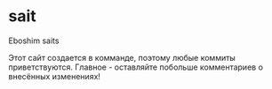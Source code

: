 # sait
Eboshim saits

Этот сайт создается в комманде, поэтому любые коммиты приветствуются.
Главное - оставляйте побольше комментариев о внесённых изменениях!
